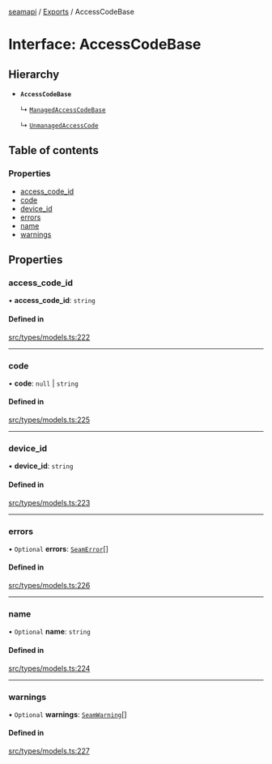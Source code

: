 [seamapi](../README.md) / [Exports](../modules.md) / AccessCodeBase

# Interface: AccessCodeBase

## Hierarchy

- **`AccessCodeBase`**

  ↳ [`ManagedAccessCodeBase`](ManagedAccessCodeBase.md)

  ↳ [`UnmanagedAccessCode`](UnmanagedAccessCode.md)

## Table of contents

### Properties

- [access\_code\_id](AccessCodeBase.md#access_code_id)
- [code](AccessCodeBase.md#code)
- [device\_id](AccessCodeBase.md#device_id)
- [errors](AccessCodeBase.md#errors)
- [name](AccessCodeBase.md#name)
- [warnings](AccessCodeBase.md#warnings)

## Properties

### access\_code\_id

• **access\_code\_id**: `string`

#### Defined in

[src/types/models.ts:222](https://github.com/seamapi/javascript/blob/main/src/types/models.ts#L222)

___

### code

• **code**: ``null`` \| `string`

#### Defined in

[src/types/models.ts:225](https://github.com/seamapi/javascript/blob/main/src/types/models.ts#L225)

___

### device\_id

• **device\_id**: `string`

#### Defined in

[src/types/models.ts:223](https://github.com/seamapi/javascript/blob/main/src/types/models.ts#L223)

___

### errors

• `Optional` **errors**: [`SeamError`](SeamError.md)[]

#### Defined in

[src/types/models.ts:226](https://github.com/seamapi/javascript/blob/main/src/types/models.ts#L226)

___

### name

• `Optional` **name**: `string`

#### Defined in

[src/types/models.ts:224](https://github.com/seamapi/javascript/blob/main/src/types/models.ts#L224)

___

### warnings

• `Optional` **warnings**: [`SeamWarning`](SeamWarning.md)[]

#### Defined in

[src/types/models.ts:227](https://github.com/seamapi/javascript/blob/main/src/types/models.ts#L227)
